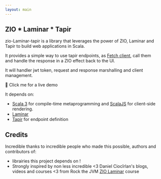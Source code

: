 ```yaml
---
layout: main
---
```


## ZIO * Laminar * Tapir


zio-Laminar-tapir is a library that leverages the power of ZIO, Laminar and Tapir to build web applications in Scala.

It provides a simple way to use tapir endpoints, as [Fetch client](https://sttp.softwaremill.com/en/latest/backends/javascript/fetch.html), call them and handle the response in a ZIO effect back to the UI.

It will handler jwt token, request and response marshalling and client management.

<span onclick='window.open("../demo/index.html", "_blank")'>🚀 Click me for a live demo</span>



It depends on:
* [Scala 3](https://docs.scala-lang.org/scala3/) for compile-time metaprogramming and [ScalaJS](https://www.scala-js.org/) for client-side rendering.
* [Laminar](https://laminar.dev)
* [Tapir](https://tapir.softwaremill.com/en/latest/) for endpoint definition



## Credits

Incredible thanks to incredible people who made this possible, authors and contributors of:

* librairies this project depends on !
* Strongly inspired by non less incredible <3 Daniel Ciocîrlan's blogs, videos and courses <3 from Rock the JVM [ZIO Laminar](https://rockthejvm.com/p/zio-rite-of-passage) course

